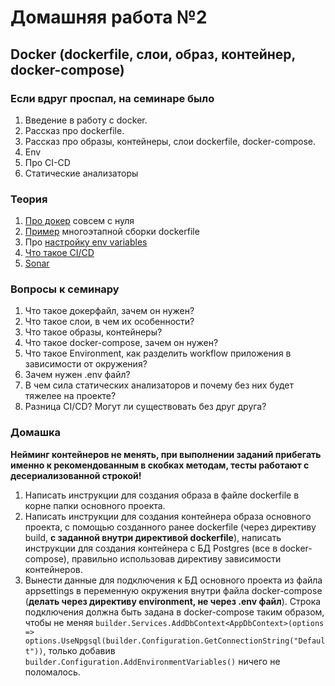 # Домашняя работа №2

## Docker (dockerfile, слои, образ, контейнер, docker-compose)

### Если вдруг проспал, на семинаре было
1) Введение в работу с docker.
2) Рассказ про dockerfile.
3) Рассказ про образы, контейнеры, слои dockerfile, docker-compose.
4) Env
5) Про CI-CD
6) Статические анализаторы

### Теория
1. [Про докер](https://learn.microsoft.com/ru-ru/dotnet/core/docker/build-container?tabs=windows) совсем с нуля
2. [Пример](https://learn.microsoft.com/ru-ru/aspnet/core/host-and-deploy/docker/building-net-docker-images?view=aspnetcore-7.0) многоэтапной сборки dockerfile
3. Про [настройку env variables](https://docs.docker.com/compose/environment-variables/set-environment-variables/)
4. [Что такое CI/CD](https://habr.com/ru/companies/otus/articles/515078/)
5. [Sonar](https://sonarcloud.io/)

### Вопросы к семинару
1) Что такое докерфайл, зачем он нужен?
2) Что такое слои, в чем их особенности?
3) Что такое образы, контейнеры?
4) Что такое docker-compose, зачем он нужен?
5) Что такое Environment, как разделить workflow приложения в зависимости от окружения?
6) Зачем нужен .env файл?
7) В чем сила статических анализаторов и почему без них будет тяжелее на проекте?
8) Разница CI/CD? Могут ли существовать без друг друга?

### Домашка
**Нейминг контейнеров не менять, при выполнении заданий прибегать именно к рекомендованным в скобках методам, тесты работают с десериализованной строкой!**
1) Написать инструкции для создания образа в файле dockerfile в корне папки основного проекта.
2) Написать инструкции для создания контейнера образа основного проекта,
с помощью созданного ранее dockerfile (через директиву build, **с заданной внутри директивой dockerfile**), написать инструкции для создания контейнера с БД Postgres (все в docker-compose), правильно использовав директиву зависимости контейнеров.
3) Вынести данные для подключения к БД основного проекта из файла appsettings в переменную окружения внутри файла docker-compose (**делать через директиву environment, не через .env файл**). 
Строка подключения должна быть задана в docker-compose таким образом, чтобы не меняя 
`builder.Services.AddDbContext<AppDbContext>(options =>
   options.UseNpgsql(builder.Configuration.GetConnectionString("Default"))`, только добавив `builder.Configuration.AddEnvironmentVariables()` ничего не поломалось.


